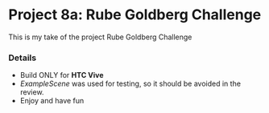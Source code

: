 # Project 8a: Rube Goldberg Challenge #

This is my take of the project Rube Goldberg Challenge

### Details ###

* Build ONLY for __HTC Vive__
* _ExampleScene_ was used for testing, so it should be avoided in the review.
* Enjoy and have fun